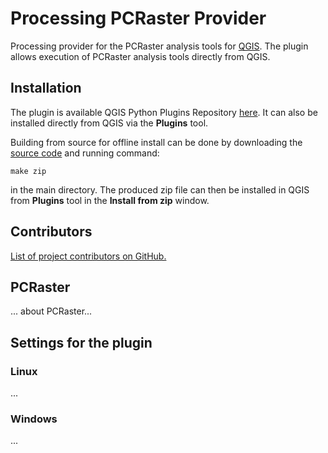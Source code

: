 # Processing PCRaster Provider

Processing provider for the PCRaster analysis tools for [QGIS](https://www.qgis.org/en/site/). The plugin allows execution of PCRaster analysis tools directly from QGIS.

## Installation

The plugin is available QGIS Python Plugins Repository [here](https://plugins.qgis.org/plugins/processing_pcraster/). It can also be installed directly from QGIS via the **Plugins** tool.

Building from source for offline install can be done by downloading the [source code](https://github.com/jvdkwast/qgis-processing-pcraster) and running command:
```
make zip
```
in the main directory. The produced zip file can then be installed in QGIS from **Plugins** tool in the **Install from zip** window.

## Contributors

[List of project contributors on GitHub.](https://github.com/jvdkwast/qgis-processing-pcraster/graphs/contributors)

## PCRaster

... about PCRaster...

## Settings for the plugin

### Linux 

...

### Windows

...
